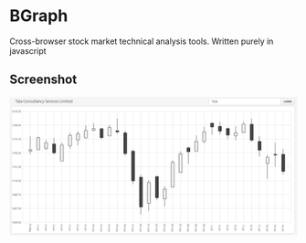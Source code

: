 # BGraph

Cross-browser stock market technical analysis tools. Written purely in javascript

## Screenshot

![Screenshot](./Screenshot.png "BGraph Demo")

